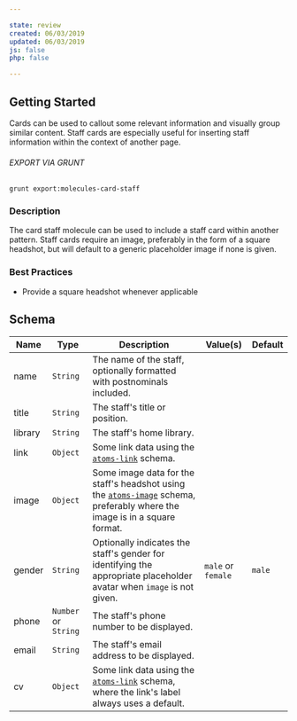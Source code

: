 ```yaml
---

state: review
created: 06/03/2019
updated: 06/03/2019
js: false
php: false

---
```


## Getting Started

Cards can be used to callout some relevant information and visually group similar content. Staff cards are especially useful for inserting staff information within the context of another page.

###### EXPORT VIA GRUNT

```
grunt export:molecules-card-staff
```


### Description

The card staff molecule can be used to include a staff card within another pattern. Staff cards require an image, preferably in the form of a square headshot, but will default to a generic placeholder image if none is given.


### Best Practices

- Provide a square headshot whenever applicable


## Schema

| Name      | Type      | Description                                                                                               | Value(s)          |Default|
|-----------|-----------|-----------------------------------------------------------------------------------------------------------|-------------------|-------|
| name      | `String`  | The name of the staff, optionally formatted with postnominals included.                               |                   |       |
| title     | `String`  | The staff's title or position.                                                                        |                   |       |
| library   | `String`  | The staff's home library.                                                                             |                   |       |
| link      | `Object`  | Some link data using the [`atoms-link`][atoms-link] schema.                                               |                   |       |
| image     | `Object`  | Some image data for the staff's headshot using the [`atoms-image`][atoms-image] schema, preferably where the image is in a square format.           |                   |       |
| gender    | `String`  | Optionally indicates the staff's gender for identifying the appropriate placeholder avatar when `image` is not given.  | `male` or `female` | `male` |
| phone     | `Number` or `String` | The staff's phone number to be displayed.                                                  |                   |       |
| email     | `String` | The staff's email address to be displayed.                                                             |                   |       |
| cv        | `Object` | Some link data using the [`atoms-link`][atoms-link] schema, where the link's label always uses a default.  |                   |       |


[atoms-link]: /patterns/20-atoms-globals-link/20-atoms-globals-link.html
[atoms-image]: /patterns/20-atoms-media-image/20-atoms-media-image.html
